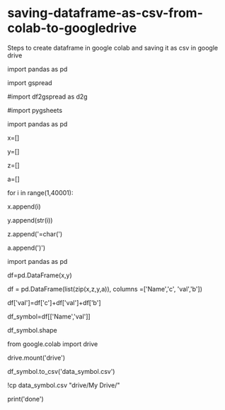 # saving-dataframe-as-csv-from-colab-to-googledrive


Steps to create dataframe in google colab and saving it as csv in google drive

import pandas as pd

import gspread

#import df2gspread as d2g

#import pygsheets


import pandas as pd


x=[]

y=[]

z=[]

a=[]


for i in range(1,40001):

  x.append(i)
  
  y.append(str(i))
  
  z.append('=char(')
  
  a.append(')')
  


  
import pandas as pd

df=pd.DataFrame(x,y)

df = pd.DataFrame(list(zip(x,z,y,a)), columns =['Name','c', 'val','b']) 

df['val']=df['c']+df['val']+df['b']


df_symbol=df[['Name','val']]

df_symbol.shape


from google.colab import drive

drive.mount('drive')


df_symbol.to_csv('data_symbol.csv')

!cp data_symbol.csv "drive/My Drive/"


print('done')
